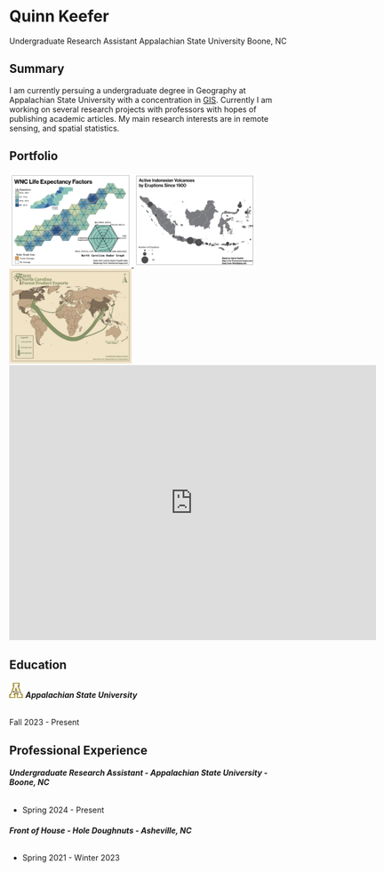 # Quinn Keefer
Undergraduate Research Assistant
Appalachian State University
Boone, NC

## Summary
I am currently persuing a undergraduate degree in Geography at Appalachian State University with a concentration in [GIS](https://en.wikipedia.org/wiki/Geographic_information_system). Currently I am working on several research projects with professors with hopes of publishing academic articles. My main research interests are in remote sensing, and spatial statistics.
## Portfolio
<a href="https://drive.google.com/file/d/1jODs0x4Bvh9PMtwfCMBKfvEy92a8GCEP/view?usp=sharing">
  <img src="hex.png" alt="Thumbnail" width="220" height="170">
</a>
<a href="https://drive.google.com/file/d/1jODs0x4Bvh9PMtwfCMBKfvEy92a8GCEP/view?usp=sharing">
  <img src="gradcirc.png" alt="Thumbnail" width="220" height="170">
</a>
<a href="https://drive.google.com/file/d/1jODs0x4Bvh9PMtwfCMBKfvEy92a8GCEP/view?usp=sharing">
  <img src="flowline.png" alt="Thumbnail" width="220" height="170">
</a>
<iframe src="https://appalachian.maps.arcgis.com/apps/instant/basic/index.html?appid=3b5775b3603a4d2abb3ec15eac5dfe45" width="660" height="495" frameborder="0" style="border:0" allowfullscreen>iFrames are not supported on this page.</iframe>



## Education
###### <img src="app-state-block-a-logo-600px.png" width=25>   **Appalachian State University**
Fall 2023 - Present

## Professional Experience 

###### **Undergraduate Research Assistant - Appalachian State University - Boone, NC**
- Spring 2024 - Present
###### **Front of House - Hole Doughnuts - Asheville, NC**
- Spring 2021 - Winter 2023

